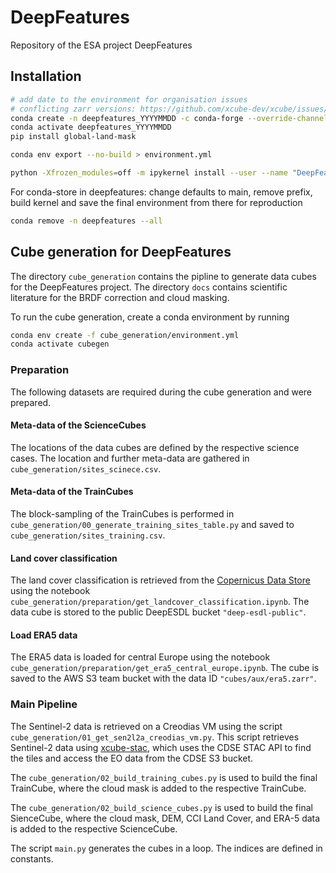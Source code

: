 # DeepFeatures
Repository of the ESA project DeepFeatures

## Installation

```bash
# add date to the environment for organisation issues
# conflicting zarr versions: https://github.com/xcube-dev/xcube/issues/1102
conda create -n deepfeatures_YYYYMMDD -c conda-forge --override-channels adlfs boto3 botocore conda-lock cubo dask h5netcdf importlib_metadata ipykernel lightning matplotlib ml4xcube netcdf4 pandas pip pyproj python pytorch seaborn scikit-image scikit-learn scipy sen2nbar shapely spyndex torchaudio torchvision xarray 'xcube>=1.8.1' zappend 'zarr<3' xcube-sh xcube-cds xcube-stac
conda activate deepfeatures_YYYYMMDD
pip install global-land-mask

conda env export --no-build > environment.yml

python -Xfrozen_modules=off -m ipykernel install --user --name "DeepFeatures" --display-name "DeepFeatures Kernel"
```

For conda-store in deepfeatures: change defaults to main, remove prefix, build kernel and save the final environment from there for reproduction

```bash
conda remove -n deepfeatures --all
```

## Cube generation for DeepFeatures

The directory `cube_generation` contains the pipline to generate data cubes for the
DeepFeatures project. The directory `docs` contains scientific literature for the
BRDF correction and cloud masking.

To run the cube generation, create a conda environment by running 

```bash
conda env create -f cube_generation/environment.yml
conda activate cubegen
```

### Preparation

The following datasets are required during the cube generation and were prepared.

#### Meta-data of the ScienceCubes
The locations of the data cubes are defined by the respective science cases. The location
and further meta-data are gathered in `cube_generation/sites_scinece.csv`.

#### Meta-data of the TrainCubes
The block-sampling of the TrainCubes is performed in `cube_generation/00_generate_training_sites_table.py`
and saved to `cube_generation/sites_training.csv`.

#### Land cover classification
The land cover classification is retrieved from the
[Copernicus Data Store](https://cds.climate.copernicus.eu/cdsapp#!/dataset/satellite-land-cover?tab=overview)
using the notebook `cube_generation/preparation/get_landcover_classification.ipynb`. 
The data cube is stored to the public DeepESDL bucket `"deep-esdl-public"`.

#### Load ERA5 data
The ERA5 data is loaded for central Europe using the notebook
`cube_generation/preparation/get_era5_central_europe.ipynb`. The cube is saved to
the AWS S3 team bucket with the data ID `"cubes/aux/era5.zarr"`.

### Main Pipeline

The Sentinel-2 data is retrieved on a Creodias VM using the script 
`cube_generation/01_get_sen2l2a_creodias_vm.py`. This script retrieves Sentinel-2 data
using [xcube-stac](https://github.com/xcube-dev/xcube-stac), which uses the CDSE STAC API
to find the tiles and access the EO data from the CDSE S3 bucket. 

The `cube_generation/02_build_training_cubes.py` is used to build the final TrainCube,
where the cloud mask is added to the respective TrainCube. 

The `cube_generation/02_build_science_cubes.py` is used to build the final SienceCube,
where the cloud mask, DEM, CCI Land Cover, and ERA-5 data is added to the respective
ScienceCube. 

The script `main.py` generates the cubes in a loop. The indices are defined in
constants. 
